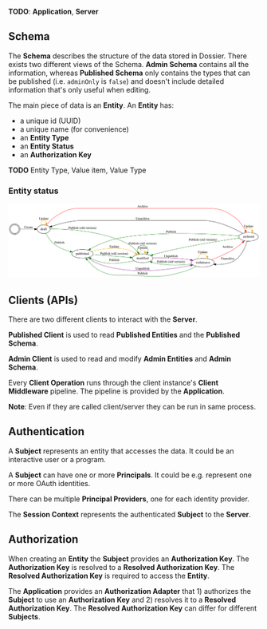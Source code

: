 **TODO**: **Application**, **Server**

## Schema

The **Schema** describes the structure of the data stored in Dossier. There exists two different views of the Schema. **Admin Schema** contains all the information, whereas **Published Schema** only contains the types that can be published (i.e. `adminOnly` is `false`) and doesn't include detailed information that's only useful when editing.

The main piece of data is an **Entity**. An **Entity** has:

- a unique id (UUID)
- a unique name (for convenience)
- an **Entity Type**
- an **Entity Status**
- an **Authorization Key**

**TODO** Entity Type, Value item, Value Type

### Entity status

![Entity statuses overview](./entity-statuses.dot.svg)

## Clients (APIs)

There are two different clients to interact with the **Server**.

**Published Client** is used to read **Published Entities** and the **Published Schema**.

**Admin Client** is used to read and modify **Admin Entities** and **Admin Schema**.

Every **Client Operation** runs through the client instance's **Client Middleware** pipeline. The pipeline is provided by the **Application**.

**Note**: Even if they are called client/server they can be run in same process.

## Authentication

A **Subject** represents an entity that accesses the data. It could be an interactive user or a program.

A **Subject** can have one or more **Principals**. It could be e.g. represent one or more OAuth identities.

There can be multiple **Principal Providers**, one for each identity provider.

The **Session Context** represents the authenticated **Subject** to the **Server**.

## Authorization

When creating an **Entity** the **Subject** provides an **Authorization Key**. The **Authorization Key** is resolved to a **Resolved Authorization Key**. The **Resolved Authorization Key** is required to access the **Entity**.

The **Application** provides an **Authorization Adapter** that 1) authorizes the **Subject** to use an **Authorization Key** and 2) resolves it to a **Resolved Authorization Key**. The **Resolved Authorization Key** can differ for different **Subjects**.
